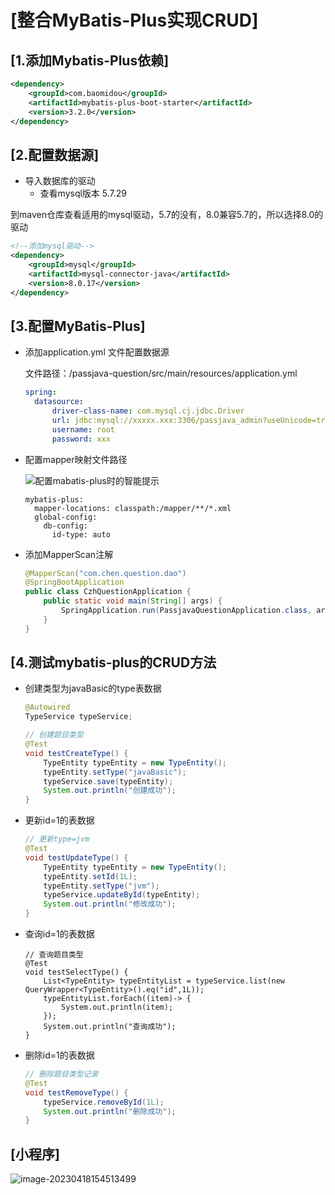 # [整合MyBatis-Plus实现CRUD]

## [1.添加Mybatis-Plus依赖]

```xml
<dependency>
    <groupId>com.baomidou</groupId>
    <artifactId>mybatis-plus-boot-starter</artifactId>
    <version>3.2.0</version>
</dependency>
```

## [2.配置数据源]

- 导入数据库的驱动
  - 查看mysql版本 5.7.29

到maven仓库查看适用的mysql驱动，5.7的没有，8.0兼容5.7的，所以选择8.0的驱动

```xml
<!--添加mysql驱动-->
<dependency>
    <groupId>mysql</groupId>
    <artifactId>mysql-connector-java</artifactId>
    <version>8.0.17</version>
</dependency>
```

## [3.配置MyBatis-Plus]

- 添加application.yml 文件配置数据源

  文件路径：/passjava-question/src/main/resources/application.yml

  ```yaml
  spring:
    datasource:
        driver-class-name: com.mysql.cj.jdbc.Driver
        url: jdbc:mysql://xxxxx.xxx:3306/passjava_admin?useUnicode=true&characterEncoding=UTF-8&serverTimezone=Asia/Shanghai
        username: root
        password: xxx
  ```

- 配置mapper映射文件路径

  ![配置mabatis-plus时的智能提示](https://czh-wp.oss-cn-hangzhou.aliyuncs.com/img/202304181550968.png)

  ```yxml
  mybatis-plus:
    mapper-locations: classpath:/mapper/**/*.xml
    global-config:
      db-config:
        id-type: auto
  ```

- 添加MapperScan注解

  ```java
  @MapperScan("com.chen.question.dao")
  @SpringBootApplication
  public class CzhQuestionApplication {
      public static void main(String[] args) {
          SpringApplication.run(PassjavaQuestionApplication.class, args);
      }
  }
  ```

## [4.测试mybatis-plus的CRUD方法

- 创建类型为javaBasic的type表数据

  ```java
  @Autowired
  TypeService typeService;
  
  // 创建题目类型
  @Test
  void testCreateType() {
      TypeEntity typeEntity = new TypeEntity();
      typeEntity.setType("javaBasic");
      typeService.save(typeEntity);
      System.out.println("创建成功");
  }
  ```

 

- 更新id=1的表数据

  ```java
  // 更新type=jvm
  @Test
  void testUpdateType() {
      TypeEntity typeEntity = new TypeEntity();
      typeEntity.setId(1L);
      typeEntity.setType("jvm");
      typeService.updateById(typeEntity);
      System.out.println("修改成功");
  }
  ```



- 查询id=1的表数据

  ```
  // 查询题目类型
  @Test
  void testSelectType() {
      List<TypeEntity> typeEntityList = typeService.list(new QueryWrapper<TypeEntity>().eq("id",1L));
      typeEntityList.forEach((item)-> {
          System.out.println(item);
      });
      System.out.println("查询成功");
  }
  ```



- 删除id=1的表数据

  ```java
  // 删除题目类型记录
  @Test
  void testRemoveType() {
      typeService.removeById(1L);
      System.out.println("删除成功");
  }
  ```



## [小程序]
![image-20230418154513499](https://czh-wp.oss-cn-hangzhou.aliyuncs.com/img/202304181545557.png)